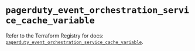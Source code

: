 # `pagerduty_event_orchestration_service_cache_variable`

Refer to the Terraform Registry for docs: [`pagerduty_event_orchestration_service_cache_variable`](https://registry.terraform.io/providers/pagerduty/pagerduty/3.26.1/docs/resources/event_orchestration_service_cache_variable).
